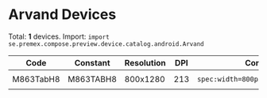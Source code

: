 # Arvand Devices

Total: **1** devices. Import: `import se.premex.compose.preview.device.catalog.android.Arvand`

| Code | Constant | Resolution | DPI | Compose Spec | Preview Usage |
|------|----------|------------|-----|-------------|---------------|
| M863TabH8 | M863TABH8 | 800x1280 | 213 | `spec:width=800px,height=1280px,dpi=213` | `@Preview(device = Arvand.M863TABH8)` |

<!-- Generated automatically. Do not edit manually. -->
